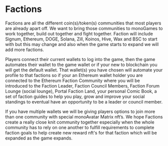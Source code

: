 <h1>Factions</h1>

<p>Factions are all the different coin(s)/token(s) communities that most players are already apart off. We want to bring those communities to monoGames to work together, build out together and fight together. Faction will include Signum, Ethereum, DOGE, Solana, Zill, Koinos, Hive, Wax and BSC to start with but this may change and also when the game starts to expand we will add more factions.</p>

<p>Players connect their current wallets to log into the game, then the game automates their wallet to the game wallet or if your new to blockchain you will get the default wallet. That wallet(s) you have chosen will automate your profile to that factions so if your an Ethereum wallet holder you are connected to the Ethereum Faction Community where you will be introduced to the Faction Leader, Faction Council Members, Faction Forum Lounge (social lounge), Portal Faction Land, your personal Comic Book, a set of faction guides to help you play, grow and improve your social standings to eventual have an opportunity to be a leader or council member.</p>

<p>If you have multiple wallets we will be giving players options to join more than one community with special monoAvatar Matrix nft’s. We hope Factions create a really close knit community together especially when the whole community has to rely on one another to fulfill requirements to complete faction goals to help create new reward nft's for that faction which will be expanded as the game expands.</p>

